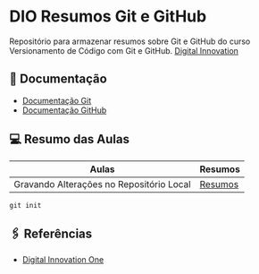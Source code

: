 
# DIO Resumos Git e GitHub

Repositório para armazenar resumos sobre Git e GitHub do curso Versionamento de Código com Git e GitHub.
[Digital Innovation](https://www.dio.me/)

## 📄 Documentação
- [Documentação Git](https://git-scm.com/doc)
- [Documentação GitHub](https://docs.github.com/pt)

## 💻 Resumo das Aulas

| Aulas | Resumos |
|---|---|
| Gravando Alterações no Repositório Local | [Resumos]() |

```
git init
```

## 🖇️ Referências
- [Digital Innovation One]()

